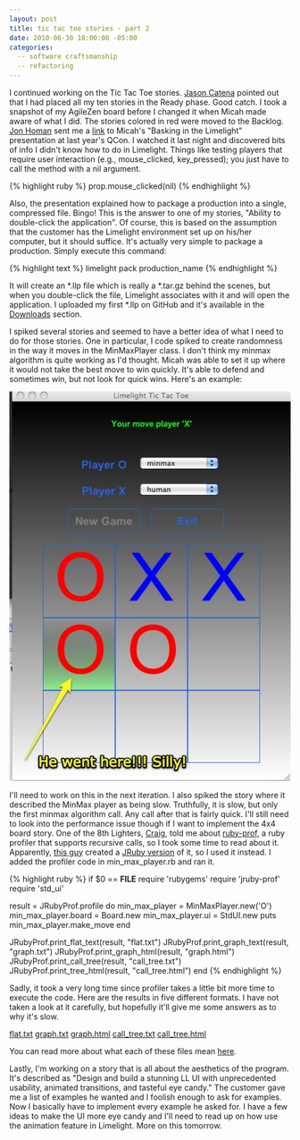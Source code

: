 ```yaml
---
layout: post
title: tic tac toe stories - part 2
date: 2010-06-30 18:00:00 -05:00
categories:
  -- software craftsmanship
  -- refactoring
---
```


I continued working on the Tic Tac Toe stories.  [Jason Catena](http://twitter.com/catenate) pointed out that I had placed all my ten stories in the Ready phase.  Good catch.  I took a snapshot of my AgileZen board before I changed it when Micah made aware of what I did.  The stories colored in red were moved to the Backlog.  [Jon Homan](http://twitter.com/jonhoman) sent me a [link](http://www.infoq.com/presentations/martin-jruby-limelight) to Micah's "Basking in the Limelight" presentation at last year's QCon.  I watched it last night and discovered bits of info I didn't know how to do in Limelight.  Things like testing players that require user interaction (e.g., mouse_clicked, key_pressed); you just have to call the method with a nil argument.

{% highlight ruby %}
prop.mouse_clicked(nil)
{% endhighlight %}

Also, the presentation explained how to package a production into a single, compressed file.  Bingo!  This is the answer to one of my stories, "Ability to double-click the application".  Of course, this is based on the assumption that the customer has the Limelight environment set up on his/her computer, but it should suffice.  It's actually very simple to package a production.  Simply execute this command:

{% highlight text %}
limelight pack production_name
{% endhighlight %}

It will create an *.llp file which is really a *.tar.gz behind the scenes, but when you double-click the file, Limelight associates with it and will open the application.  I uploaded my first *.llp on GitHub and it's available in the [Downloads](http://github.com/sl4m/tic_tac_toe_ruby/downloads) section.

I spiked several stories and seemed to have a better idea of what I need to do for those stories.  One in particular, I code spiked to create randomness in the way it moves in the MinMaxPlayer class.  I don't think my minmax algorithm is quite working as I'd thought.  Micah was able to set it up where it would not take the best move to win quickly.  It's able to defend and sometimes win, but not look for quick wins.  Here's an example:

![MinMax Fail](/images/min_max_fail.jpg)

I'll need to work on this in the next iteration.  I also spiked the story where it described the MinMax player as being slow.  Truthfully, it is slow, but only the first minmax algorithm call.  Any call after that is fairly quick.  I'll still need to look into the performance issue though if I want to implement the 4x4 board story.  One of the 8th Lighters, [Craig](http://twitter.com/demmer12), told me about [ruby-prof](http://ruby-prof.rubyforge.org/), a ruby profiler that supports recursive calls, so I took some time to read about it.  Apparently, [this guy](http://twitter.com/danlucraft) created a [JRuby version](http://danlucraft.com/blog/2010/03/jruby-prof/) of it, so I used it instead.  I added the profiler code in min_max_player.rb and ran it.

{% highlight ruby %}
if $0 == __FILE__
  require 'rubygems'
  require 'jruby-prof'
  require 'std_ui'

  result = JRubyProf.profile do
    min_max_player = MinMaxPlayer.new('O')
    min_max_player.board = Board.new
    min_max_player.ui = StdUI.new
    puts min_max_player.make_move
  end

  JRubyProf.print_flat_text(result, "flat.txt")
  JRubyProf.print_graph_text(result, "graph.txt")
  JRubyProf.print_graph_html(result, "graph.html")
  JRubyProf.print_call_tree(result, "call_tree.txt")
  JRubyProf.print_tree_html(result, "call_tree.html")
end
{% endhighlight %}

Sadly, it took a very long time since profiler takes a little bit more time to execute the code.  Here are the results in five different formats.  I have not taken a look at it carefully, but hopefully it'll give me some answers as to why it's slow.

[flat.txt](/files/flat.txt)
[graph.txt](/files/graph.txt)
[graph.html](/files/graph.html)
[call_tree.txt](/files/call_tree.txt)
[call_tree.html](/files/call_tree.html)

You can read more about what each of these files mean [here](http://danlucraft.com/blog/2010/03/jruby-prof/).

Lastly, I'm working on a story that is all about the aesthetics of the program.  It's described as "Design and build a stunning LL UI with unprecedented usability, animated transitions, and tasteful eye candy."  The customer gave me a list of examples he wanted and I foolish enough to ask for examples.  Now I basically have to implement every example he asked for.  I have a few ideas to make the UI more eye candy and I'll need to read up on how use the animation feature in Limelight.  More on this tomorrow.
